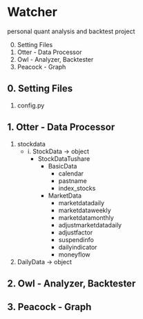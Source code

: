 # Watcher
personal quant analysis and backtest project

0. Setting Files
1. Otter - Data Processor
2. Owl - Analyzer, Backtester
3. Peacock - Graph

## 0. Setting Files  

1. config.py  
  
## 1. Otter - Data Processor  

1. stockdata
   - i. StockData -> object
     - StockDataTushare  
       - BasicData
         - calendar
         - pastname
         - index_stocks
       - MarketData
         - marketdatadaily
         - marketdataweekly
         - marketdatamonthly
         - adjustmarketdatadaily
         - adjustfactor
         - suspendinfo
         - dailyindicator
         - moneyflow  
2. DailyData -> object

## 2. Owl - Analyzer, Backtester  

## 3. Peacock - Graph  
